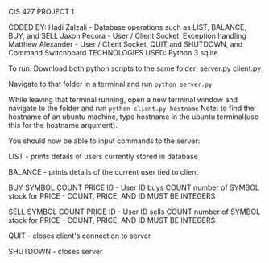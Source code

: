 CIS 427 PROJECT 1

CODED BY:
    Hadi Zalzali
        - Database operations such as LIST, BALANCE, BUY, and SELL
    Jaxon Pecora
        - User / Client Socket, Exception handling
    Matthew Alexander
        - User / Client Socket, QUIT and SHUTDOWN, and Command Switchboard
TECHNOLOGIES USED:
    Python 3
    sqlite

To run:
Download both python scripts to the same folder:
    server.py
    client.py

Navigate to that folder in a terminal and run `python server.py`

While leaving that terminal running, open a new terminal window and navigate to the folder and run `python client.py hostname`
Note: to find the hostname of an ubuntu machine, type hostname in the ubuntu terminal(use this for the hostname argument).  

You should now be able to input commands to the server:

LIST                              - prints details of users currently stored in database

BALANCE                           - prints details of the current user tied to client

BUY SYMBOL COUNT PRICE ID         - User ID buys COUNT number of SYMBOL stock for PRICE
                                  - COUNT, PRICE, AND ID MUST BE INTEGERS  

SELL SYMBOL COUNT PRICE ID        - User ID sells COUNT number of SYMBOL stock for PRICE
                                  - COUNT, PRICE, AND ID MUST BE INTEGERS  

QUIT                              - closes client's connection to server

SHUTDOWN                          - closes server

 